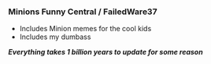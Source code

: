 ### Minions Funny Central / FailedWare37

- Includes Minion memes for the cool kids
- Includes my dumbass

***Everything takes 1 billion years to update for some reason***
